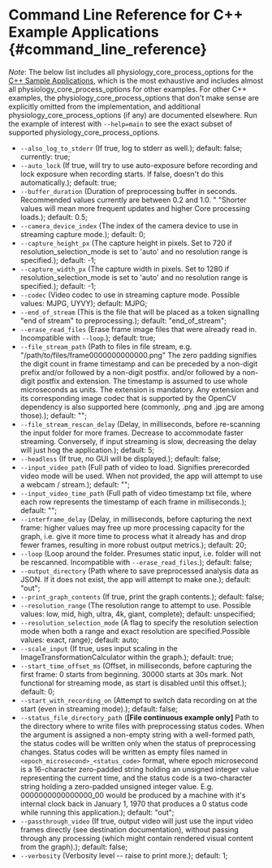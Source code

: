 # Command Line Reference for C++ Example Applications {#command_line_reference}

*Note*: The below list includes all physiology_core_process_options for the [C++ Sample Applications](../samples/README.md), which is the most exhaustive and includes almost all physiology_core_process_options for other examples. For other C++ examples, the physiology_core_process_options that don't make sense are explicitly omitted from the implementation, and additional physiology_core_process_options (if any) are documented elsewhere. Run the example of interest with `--help=main` to see the exact subset of supported physiology_core_process_options.

- `--also_log_to_stderr` (If true, log to stderr as well.); default: false; currently: true;
- `--auto_lock` (If true, will try to use auto-exposure before recording and lock exposure when recording starts. If false, doesn't do this automatically.); default: true;
- `--buffer_duration` (Duration of preprocessing buffer in seconds. Recommended values currently are between 0.2 and 1.0. "
  "Shorter values will mean more frequent updates and higher Core processing loads.); default: 0.5;
- `--camera_device_index` (The index of the camera device to use in streaming capture mode.); default: 0;
- `--capture_height_px` (The capture height in pixels. Set to 720 if resolution_selection_mode is set to 'auto' and no resolution range is specified.); default: -1;
- `--capture_width_px` (The capture width in pixels. Set to 1280 if resolution_selection_mode is set to 'auto' and no resolution range is specified.); default: -1;
- `--codec` (Video codec to use in streaming capture mode. Possible values: MJPG, UYVY); default: MJPG;
- `--end_of_stream` (This is the file that will be placed as a token signalling "end of stream" to preprocessing.); default: "end_of_stream";
- `--erase_read_files` (Erase frame image files that were already read in. Incompatible with ``--loop``.); default: true;
- `--file_stream_path` (Path to files in file stream, e.g. "/path/to/files/frame0000000000000.png" The zero padding signifies the digit count in frame timestamp and can be preceded by a non-digit prefix and/or followed by a non-digit postfix. and/or followed by a non-digit postfix and extension. The timestamp is assumed to use whole microseconds as units. The extension is mandatory. Any extension and its corresponding image codec that is supported by the OpenCV dependency is also supported here (commonly, .png and .jpg are among those).); default: "";
- `--file_stream_rescan_delay` (Delay, in milliseconds, before re-scanning the input folder for more frames. Decrease to accommodate faster streaming. Conversely, if input streaming is slow, decreasing the delay will just hog the application.); default: 5;
- `--headless` (If true, no GUI will be displayed.); default: false;
- `--input_video_path` (Full path of video to load. Signifies prerecorded video mode will be used. When not provided, the app will attempt to use a webcam / stream.); default: "";
- `--input_video_time_path` (Full path of video timestamp txt file, where each row represents the timestamp of each frame in milliseconds.); default: "";
- `--interframe_delay` (Delay, in milliseconds, before capturing the next frame: higher values may free up more processing capacity for the graph, i.e. give it more time to process what it already has and drop fewer frames, resulting in more robust output metrics.); default: 20;
- `--loop` (Loop around the folder. Presumes static input, i.e. folder will not be rescanned. Incompatible with ``--erase_read_files``.); default: false;
- `--output_directory` (Path where to save preprocessed analysis data as JSON. If it does not exist, the app will attempt to make one.); default: "out";
- `--print_graph_contents` (If true, print the graph contents.); default: false;
- `--resolution_range` (The resolution range to attempt to use. Possible values: low, mid, high, ultra, 4k, giant, complete); default: unspecified;
- `--resolution_selection_mode` (A flag to specify the resolution selection mode when both a range and exact resolution are specified.Possible values: exact, range); default: auto;
- `--scale_input` (If true, uses input scaling in the ImageTransformationCalculator within the graph.); default: true;
- `--start_time_offset_ms` (Offset, in milliseconds, before capturing the first frame: 0 starts from beginning. 30000 starts at 30s mark. Not functional for streaming mode, as start is disabled until this offset.); default: 0;
- `--start_with_recording_on` (Attempt to switch data recording on at the start (even in streaming mode).); default: false;
- `--status_file_directory_path` (**[File continuous example only]** Path to the directory where to write files with preprocessing status codes. When the argument is assigned a non-empty string with a well-formed path, the status codes will be written only when the status of preprocessing changes. Status codes will be written as empty files named in `<epoch_microsecond>_<status_code>` format, where epoch microsecond is a 16-character zero-padded string holding an unsigned integer value representing the current time, and the status code is a two-character string holding a zero-padded unsigned integer value. E.g. 0000000000000000_00 would be produced by a machine with it's internal clock back in January 1, 1970 that produces a 0 status code while running this application.); default: "out";
- `--passthrough_video` (If true, output video will just use the input video frames directly (see destination documentation), without passing through any processing (which might contain rendered visual content from the graph).); default: false;
- `--verbosity` (Verbosity level -- raise to print more.); default: 1;
